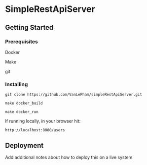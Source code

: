 # SimpleRestApiServer


## Getting Started

### Prerequisites

Docker

Make

git


### Installing

``git clone https://github.com/VanLePham/simpleRestApiServer.git``

``make docker_build``

``make docker_run``

If running locally, in your browser hit:

``http://localhost:8080/users``


## Deployment

Add additional notes about how to deploy this on a live system
